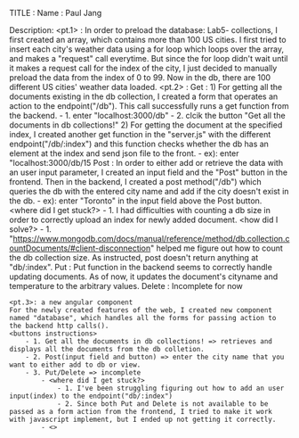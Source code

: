 TITLE : <LAB5>
Name  : Paul Jang

Description: 
    <pt.1> : In order to preload the database: Lab5-<WeatherData> collections<lab5Weather>,
    I first created an array, which contains more than 100 US cities. I first tried to insert each city's weather data using a for loop which loops over the array, and makes a "request" call everytime. But since the for loop didn't wait until it makes a request call for the index of the city, I just decided to manually preload the data from the index of 0 to 99. Now in the db, there are 100 different US cities' weather data loaded.
    <pt.2> :
    Get : 
        1) For getting all the documents existing in the db collection, I created a form that operates an action to the endpoint("/db"). This call successfully runs a get function from the backend. 
            <how to run> 
                - 1. enter "localhost:3000/db"
                - 2. clcik the button "Get all the documents in db collections!"
        2) For getting the document at the specified index, I created another get function in the "server.js" with the different endpoint("/db/:index") and this function checks whether the db has an element at the index and send json file to the front.
            <how to run>
                - ex): enter "localhost:3000/db/15
    Post : 
        In order to either add or retrieve the data with an user input parameter,
        I created an input field and the "Post" button in the frontend. Then in the backend, I created a post method("/db") which queries the db with the entered city name and add if the city doesn't exist in the db.
            <how to run>
                - ex): enter "Toronto" in the input field above the Post button.
            <where did I get stuck?>
                - 1. I had difficulties with counting a db size in order to correctly upload an index for newly added document.
            <how did I solve?>
                - 1. "https://www.mongodb.com/docs/manual/reference/method/db.collection.countDocuments/#client-disconnection" helped me figure out how to count the db collection size.
        As instructed, post doesn't return anything at "db/:index".
    Put : 
        Put function in the backend seems to correctly handle updating documents.
        As of now, it updates the document's cityname and temperature to the arbitrary values.
    Delete : 
        Incomplete for now
    
    <pt.3>: a new angular component
    For the newly created features of the web, I created new component named "database", which handles all the forms for passing action to the backend http calls().
    <buttons instructions> 
        - 1. Get all the documents in db collections! => retrieves and displays all the documents from the db colletion.
        - 2. Post(input field and button) => enter the city name that you want to either add to db or view.
        - 3. Put/Delete => incomplete
            - <where did I get stuck?>
                - 1. I've been struggling figuring out how to add an user input(index) to the endpoint("db/:index")
                - 2. Since both Put and Delete is not available to be passed as a form action from the frontend, I tried to make it work with javascript implement, but I ended up not getting it correctly.
            - <>
    
